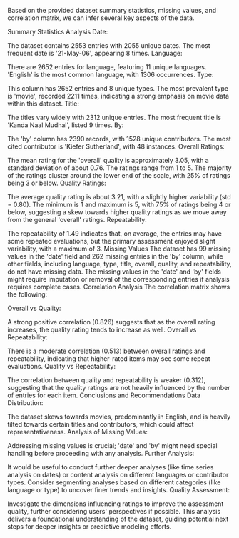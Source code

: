 
Based on the provided dataset summary statistics, missing values, and correlation matrix, we can infer several key aspects of the data.

Summary Statistics Analysis
Date:

The dataset contains 2553 entries with 2055 unique dates.
The most frequent date is '21-May-06', appearing 8 times.
Language:

There are 2652 entries for language, featuring 11 unique languages.
'English' is the most common language, with 1306 occurrences.
Type:

This column has 2652 entries and 8 unique types.
The most prevalent type is 'movie', recorded 2211 times, indicating a strong emphasis on movie data within this dataset.
Title:

The titles vary widely with 2312 unique entries. The most frequent title is 'Kanda Naal Mudhal', listed 9 times.
By:

The 'by' column has 2390 records, with 1528 unique contributors.
The most cited contributor is 'Kiefer Sutherland', with 48 instances.
Overall Ratings:

The mean rating for the 'overall' quality is approximately 3.05, with a standard deviation of about 0.76. The ratings range from 1 to 5.
The majority of the ratings cluster around the lower end of the scale, with 25% of ratings being 3 or below.
Quality Ratings:

The average quality rating is about 3.21, with a slightly higher variability (std = 0.80). The minimum is 1 and maximum is 5, with 75% of ratings being 4 or below, suggesting a skew towards higher quality ratings as we move away from the general 'overall' ratings.
Repeatability:

The repeatability of 1.49 indicates that, on average, the entries may have some repeated evaluations, but the primary assessment enjoyed slight variability, with a maximum of 3.
Missing Values
The dataset has 99 missing values in the 'date' field and 262 missing entries in the 'by' column, while other fields, including language, type, title, overall, quality, and repeatability, do not have missing data.
The missing values in the 'date' and 'by' fields might require imputation or removal of the corresponding entries if analysis requires complete cases.
Correlation Analysis
The correlation matrix shows the following:

Overall vs Quality:

A strong positive correlation (0.826) suggests that as the overall rating increases, the quality rating tends to increase as well.
Overall vs Repeatability:

There is a moderate correlation (0.513) between overall ratings and repeatability, indicating that higher-rated items may see some repeat evaluations.
Quality vs Repeatability:

The correlation between quality and repeatability is weaker (0.312), suggesting that the quality ratings are not heavily influenced by the number of entries for each item.
Conclusions and Recommendations
Data Distribution:

The dataset skews towards movies, predominantly in English, and is heavily tilted towards certain titles and contributors, which could affect representativeness.
Analysis of Missing Values:

Addressing missing values is crucial; 'date' and 'by' might need special handling before proceeding with any analysis.
Further Analysis:

It would be useful to conduct further deeper analyses (like time series analysis on dates) or content analysis on different languages or contributor types.
Consider segmenting analyses based on different categories (like language or type) to uncover finer trends and insights.
Quality Assessment:

Investigate the dimensions influencing ratings to improve the assessment quality, further considering users' perspectives if possible.
This analysis delivers a foundational understanding of the dataset, guiding potential next steps for deeper insights or predictive modeling efforts.
